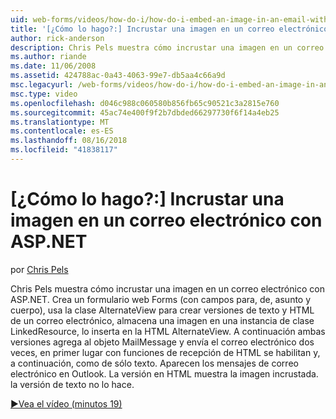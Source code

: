 ```yaml
---
uid: web-forms/videos/how-do-i/how-do-i-embed-an-image-in-an-email-with-aspnet
title: '[¿Cómo lo hago?:] Incrustar una imagen en un correo electrónico con ASP.NET | Microsoft Docs'
author: rick-anderson
description: Chris Pels muestra cómo incrustar una imagen en un correo electrónico con ASP.NET. Crea un formulario web Forms (con campos para, de, asunto y cuerpo), se usa el AlternateView...
ms.author: riande
ms.date: 11/06/2008
ms.assetid: 424788ac-0a43-4063-99e7-db5aa4c66a9d
msc.legacyurl: /web-forms/videos/how-do-i/how-do-i-embed-an-image-in-an-email-with-aspnet
msc.type: video
ms.openlocfilehash: d046c988c060580b856fb65c90521c3a2815e760
ms.sourcegitcommit: 45ac74e400f9f2b7dbded66297730f6f14a4eb25
ms.translationtype: MT
ms.contentlocale: es-ES
ms.lasthandoff: 08/16/2018
ms.locfileid: "41838117"
---
```

<a name="how-do-i-embed-an-image-in-an-email-with-aspnet"></a>[¿Cómo lo hago?:] Incrustar una imagen en un correo electrónico con ASP.NET
====================
por [Chris Pels](https://twitter.com/chrispels)

Chris Pels muestra cómo incrustar una imagen en un correo electrónico con ASP.NET. Crea un formulario web Forms (con campos para, de, asunto y cuerpo), usa la clase AlternateView para crear versiones de texto y HTML de un correo electrónico, almacena una imagen en una instancia de clase LinkedResource, lo inserta en la HTML AlternateView. A continuación ambas versiones agrega al objeto MailMessage y envía el correo electrónico dos veces, en primer lugar con funciones de recepción de HTML se habilitan y, a continuación, como de sólo texto. Aparecen los mensajes de correo electrónico en Outlook. La versión en HTML muestra la imagen incrustada. la versión de texto no lo hace.

[&#9654;Vea el vídeo (minutos 19)](https://channel9.msdn.com/Blogs/ASP-NET-Site-Videos/how-do-i-embed-an-image-in-an-email-with-aspnet)
